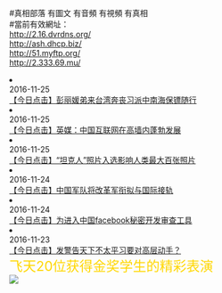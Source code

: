 #真相部落 有圖文 有音頻 有視頻 有真相<br>
#當前有效網址：<br>
http://2.16.dvrdns.org/<br>
http://ash.dhcp.biz/<br>
http://51.myftp.org/<br>
http://2.333.69.mu/<br>

<li><div class="time">2016-11-25</div><a href="http://2.16.dvrdns.org/mp4/news107/2016/11/JRDJB_s1_e2696_v0_i2-JRDJ_2696_20161124_2-video.mp4" target="_blank"  title="【今日点击】彭丽媛弟来台湾奔丧习派中南海保镖随行">【今日点击】彭丽媛弟来台湾奔丧习派中南海保镖随行</a></li>
<li><div class="time">2016-11-25</div><a href="http://2.16.dvrdns.org/mp4/news107/2016/11/JRDJA_s1_e2696_v0_i1-JRDJ_2696_20161124_1-video.mp4" target="_blank"  title="【今日点击】英媒：中国互联网在高墙内蓬勃发展">【今日点击】英媒：中国互联网在高墙内蓬勃发展</a></li>
<li><div class="time">2016-11-25</div><a href="http://2.16.dvrdns.org/mp4/news107/2016/11/JRDJA_s1_e2697_v0_i1-JRDJ_2697_20161125_1-video.mp4" target="_blank"  title="【今日点击】“坦克人”照片入选影响人类最大百张照片">【今日点击】“坦克人”照片入选影响人类最大百张照片</a></li>
<li><div class="time">2016-11-24</div><a href="http://2.16.dvrdns.org/mp4/news107/2016/11/JRDJB_s1_e2695_v0_i2-JRDJ_2695_20161123_2-video.mp4" target="_blank"  title="【今日点击】中国军队将改革军衔拟与国际接轨">【今日点击】中国军队将改革军衔拟与国际接轨</a></li>
<li><div class="time">2016-11-24</div><a href="http://2.16.dvrdns.org/mp4/news107/2016/11/JRDJA_s1_e2695_v0_i1-JRDJ_2695_20161123_1-video.mp4" target="_blank"  title="【今日点击】为进入中国facebook秘密开发审查工具">【今日点击】为进入中国facebook秘密开发审查工具</a></li><li><div class="time">2016-11-23</div><a href="http://2.16.dvrdns.org/mp4/news107/2016/11/JRDJA_s1_e2694_v0_i1-JRDJ_2694_20161122_1-video.mp4" target="_blank"  title="【今日点击】发警告天下不太平习要对高层动手？">【今日点击】发警告天下不太平习要对高层动手？</a></li>

<div style="color:gold;font-size:24px;">飞天20位获得金奖学生的精彩表演</div>
<a href="http://2.16.dvrdns.org/zx/" target="_blank"><img src="http://2.16.dvrdns.org/pic/2016/11/p7829911a215010452.jpg"></a>

